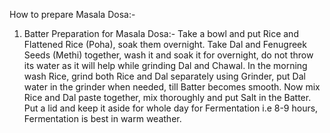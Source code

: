 How to prepare Masala Dosa:-
1. Batter Preparation for Masala Dosa:-
Take a  bowl and put Rice and Flattened Rice (Poha), soak them overnight.
Take Dal and Fenugreek Seeds (Methi) together, wash it and soak it for overnight, do not throw its water as it will help while grinding Dal and Chawal.
In the morning wash Rice, grind both Rice and Dal separately using Grinder, put Dal water in the grinder when needed, till Batter becomes smooth.
Now mix Rice and Dal paste together, mix thoroughly and put Salt in the Batter.
Put a lid and keep it aside for whole day for Fermentation i.e 8-9 hours, Fermentation is best in warm weather.